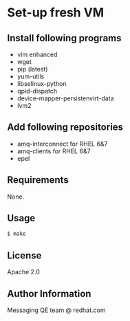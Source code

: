Set-up fresh VM
=========

Install following programs
--------------------------

- vim enhanced
- wget
- pip (latest)
- yum-utils
- libselinux-python
- qpid-dispatch
- device-mapper-persistenvirt-data
- lvm2


Add following repositories
--------------------------

- amq-interconnect for RHEL 6&7
- amq-clients for RHEL 6&7
- epel

Requirements
------------

None.


Usage
----------------

```bash
$ make
```

License
-------

Apache 2.0


Author Information
------------------

Messaging QE team @ redhat.com
